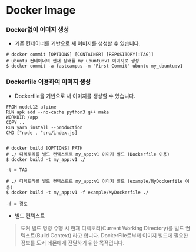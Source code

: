 # Docker Image

### Docker없이 이미지 생성

- 기존 컨테이너를 기반으로 새 이미지를 생성할 수 있습니다.

```
# docker commit [OPTIONS] [CONTAINER] [REPOSITORY[:TAG]]
# ubuntu 컨테이너의 현재 상태를 my_ubuntu:v1 이미지로 생성
$ docker commit -a fastcampus -m "First Commit" ubuntu my_ubuntu:v1
```

### Dockerfile 이용하여 이미지 생성

- Dockerfile을 기반으로 새 이미지를 생성할 수 있습니다.

```
FROM nodeL12-alpine
RUN apk add --no-cache python3 g++ make
WORKDIR /app
COPY ..
RUN yarn install --production
CMD ["node , "src/index.js]


# docker build [OPTIONS] PATH
# ./ 디렉토리를 빌드 컨텍스트로 my_app:v1 이미지 빌드 (Dockerfile 이용)
$ docker build -t my_app:v1 ./

-t = TAG

# ./ 디렉토리를 빌드 컨텍스트로 my_app:v1 이미지 빌드 (example/MyDockerfile 이용)
$ docker build -t my_app:v1 -f example/MyDockerfile ./

-f = 경로
```

- 빌드 컨텍스트

> 도커 빌드 명령 수행 시 현재 디렉토리(Current Working Directory)를 빌드 컨텍스트(Build Context) 라고 합니다. DockerFile로부터 이미지 빌드에 필요한 정보를 도커 데몬에게 전달하기 위한 목적입니다.
